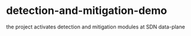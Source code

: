 # detection-and-mitigation-demo
the project activates detection and mitigation modules at SDN data-plane
